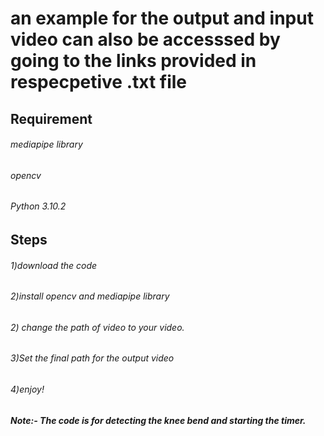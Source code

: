 # an example for the output and input video can also be accesssed by going to the links provided in respecpetive .txt file
## Requirement
######  mediapipe library
######   opencv
######   Python 3.10.2
## Steps
###### 1)download the code  
###### 2)install opencv and mediapipe library
###### 2) change the path of video to your video.
###### 3)Set the final path for the output video
###### 4)enjoy!
##### Note:- The code is for detecting the knee bend and starting the timer.
